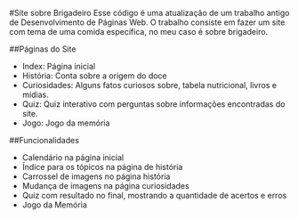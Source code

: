 #Site sobre Brigadeiro
Esse código é uma atualização de um trabalho antigo de Desenvolvimento de Páginas Web. O trabalho consiste em fazer um site com tema de uma comida específica, no meu caso é sobre brigadeiro.

##Páginas do Site
- Index: Página inicial
- História: Conta sobre a origem do doce
- Curiosidades: Alguns fatos curiosos sobre, tabela nutricional, livros e mídias.
- Quiz: Quiz interativo com perguntas sobre informações encontradas do site.
- Jogo: Jogo da memória

##Funcionalidades
- Calendário na página inicial
- Índice para os tópicos na página de história
- Carrossel de imagens no página história
- Mudança de imagens na página curiosidades
- Quiz com resultado no final, mostrando a quantidade de acertos e erros
- Jogo da Memória

